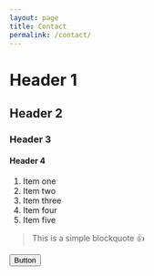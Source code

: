 ```yaml
---
layout: page
title: Contact
permalink: /contact/
---
```


# Header 1

## Header 2

### Header 3

#### Header 4

1. Item one
2. Item two
3. Item three
4. Item four
5. Item five

> This is a simple blockquote :+1:
<i class="fab fa-btc"></i>

<button class="button is-primary">Button</button>
